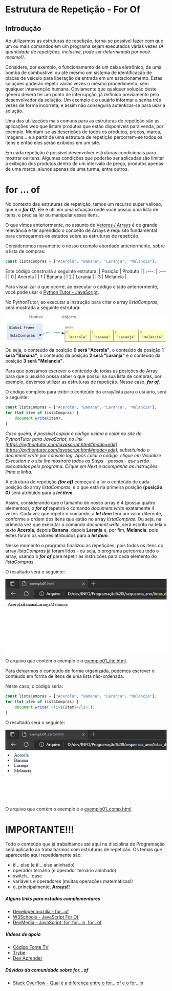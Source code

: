# Estrutura de Repetição - For Of

## Introdução

Ao utilizarmos as estruturas de repetição, torna-se possível fazer com que um ou mais comandos em um programa sejam executados várias vezes *(A quantidade de repetições, inclusive, pode ser determinada por você mesmo!)*.

Considere, por exemplo, o funcionamento de um caixa eletrônico, de uma bomba de combustível ou até mesmo um sistema de identificação de placas de veículo para liberação da entrada em um estacionamento. Estas soluções poderão repetir várias vezes o mesmo procedimento, sem qualquer intervenção humana. Obviamente que qualquer solução deste gênero deverá ter um ponto de interrupção, já definido previamente pelo desenvolvedor da solução. Um exemplo é o usuário informar a senha três vezes de forma incorreta, e assim não conseguirá autenticar-se para usar a solução.

Uma das utilizações mais comuns para as estruturas de repetição são as aplicações web que listam produtos que estão disponíveis para venda, por exemplo. Montam-se as descrições de todos os produtos, preços, marca, imagens... e a partir de uma estrutura de repetição percorrem-se todos os itens e então eles serão exibidos em um site.

Em cada repetição é possível desenvolver estruturas condicionais para mostrar os itens. Algumas condições que poderão ser aplicadas são limitar a exibição dos produtos dentro de um intervalo de preço, produtos apenas de uma marca, alunos apenas de uma turma, entre outros.

# for ... of

No contexto das estruturas de repetição, temos um recurso super valioso, que é o ***for Of***. Ele é util em uma situação onde você possui uma lista de itens, e precisa ler ou manipular esses itens.

O que vimos anteriormente, no assunto de [Vetores / Arrays](https://github.com/ldmfabio/1INFOs-vetores) é de grande relevância e ter aprendido o conceito de Arrays é requisito fundamental para começarmos os estudos sobre as estruturas de repetição.

Consideremos novamente o nosso exemplo abordado anteriormente, sobre a lista de compras:
```javascript
const listaCompras = ["Acerola", "Banana", "Laranja", "Melancia"];
```
Este código construirá a seguinte estrutura:
| Posição | Produto |
| :---: | :--- |
| 0 | Acerola |
| 1 | Banana |
| 2 | Laranja |
| 3 | Melancia |

Para visualizar o que ocorre, ao executar o código citado anteriormente, você pode usar o [Python Tutor - JavaScript](https://pythontutor.com/javascript.html#mode=edit).

No PythonTutor, ao executar a instrução para criar o array *listaCompras*, será mostrada a seguinte estrutura:

![Array](array.png)

Ou seja, o conteúdo da posição **0 será "Acerola"**, o conteúdo da posição **1 será "Banana"**, o conteúdo da posição **2 será "Laranja"** e o conteúdo da posição **3 será "Melancia"**.

Para que possamos escrever o conteúdo de todas as posições do Array para que o usuário possa saber o que possui na sua lista de compras, por exemplo, devemos utilizar as estruturas de repetição. Nesse caso, ***for of***.

O código completo para exibir o conteúdo do array/lista para o usuário, será o seguinte:
```javascript
const listaCompras = ["Acerola", "Banana", "Laranja", "Melancia"];
for (let item of listaCompras) {
    document.write(item);
}
```
*Caso queira, é possível copiar o código acima e colar no site do PythonTutor para JavaScript, no link [https://pythontutor.com/javascript.html#mode=edit](https://pythontutor.com/javascript.html#mode=edit), substituindo o document.write por console.log. Após colar o código, clique em Visualize Execution e o site lhe mostrará todos os Steps - passos - que serão executados pelo programa. Clique em Next e acompanhe as instruções linha a linha.*

A estrutura de repetição ***(for of)*** começará a ler o conteúdo de cada posição do array *listaCompras*, e o que está na primeira posição **(posição 0)** será atribuído para a ***let item***.

Assim, considerando que o tamanho do nosso array é 4 (possui quatro elementos), o ***for of*** repetirá o comando *document.write* exatamente 4 vezes. Cada vez que repetir o comando, a ***let item*** terá um valor diferente, conforme a ordem dos itens que estão no array *listaCompras*. Ou seja, na primeira vez que executar o comando *document.write*, será escrito na tela o texto **Acerola**, depois **Banana**, depois **Laranja** e, por fim, **Melancia**, pois estes foram os valores atribuídos para a ***let item***.

Nesse momento o programa finalizou as repetições, pois todos os itens do array *listaCompras* já foram lidos - ou seja, o programa percorreu todo o array, usando o ***for of*** para repetir as instruções para cada elemento do *listaCompras*.

O resultado será o seguinte:

![document.write Incompleto](exemplo01_inc.png)

O arquivo que contém o exemplo é o [exemplo01_inc.html](exemplo01_inc.html).

Para deixarmos o conteúdo de forma organizada, podemos escrever o contéudo em forma de ítens de uma lista não-ordenada.

Neste caso, o código seria:
```javascript
const listaCompras = ["Acerola", "Banana", "Laranja", "Melancia"];
for (let item of listaCompras) {
    document.write(`<li>${item}</li>`);
}
```
O resultado será o seguinte:

![document.write Completo](exemplo01_comp.png)

O arquivo que contém o exemplo é o [exemplo01_comp.html](exemplo01_comp.html).

# IMPORTANTE!!!

Todo o conteúdo que já trabalhamos até aqui na disciplina de Programação será aplicado ao trabalharmos com estruturas de repetição.
Os temas que aparecerão aqui repetidamente são:
* if... else (e if... else aninhado)
* operador ternário (e operador ternário aninhado)
* switch... case
* variáveis e operadores (muitas operações matemáticas!)
* e, principalmente, [**Arrays!!**](https://github.com/ldmfabio/1INFOs-vetores)

##### Alguns links para estudos complementares

* [Developer.mozilla - for...of](https://developer.mozilla.org/pt-BR/docs/Web/JavaScript/Reference/Statements/for...of)
* [W3Schools - JavaScript For Of](https://www.w3schools.com/js/js_loop_forof.asp)
* [DevMedia - JavaScript: for, for...in, for...of](https://www.devmedia.com.br/javascript-for-for-in-for-of/41018)

##### Vídeos de apoio
* [Código Fonte TV](https://youtu.be/NfHVPEzo5Ik)
* [Trybe](https://www.youtube.com/watch?v=lXsKBDhixXQ)
* [Dev Aprender](https://www.youtube.com/watch?v=HFG_p4K2MAc)

##### Dúvidas da comunidade sobre ***for...of***
* [Stack Overflow - Qual é a diferença entre o for... of e o for...in](https://pt.stackoverflow.com/questions/90352/qual-%c3%a9-a-diferen%c3%a7a-entre-o-for-of-e-o-for-in)